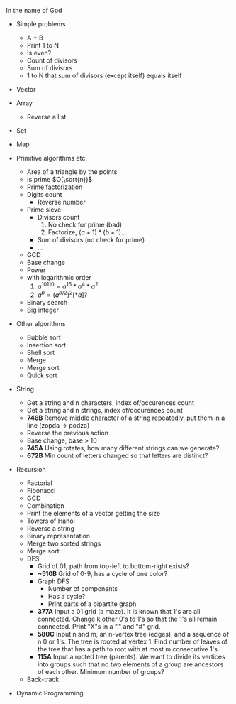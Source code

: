 In the name of God

- Simple problems
    - A + B
    - Print 1 to N
    - Is even?
    - Count of divisors
    - Sum of divisors
    - 1 to N that sum of divisors (except itself) equals itself
- Vector
- Array
    - Reverse a list


- Set
- Map


- Primitive algorithms etc.
    - Area of a triangle by the points
    - Is prime $O(\sqrt{n})$
    - Prime factorization
    - Digits count
        - Reverse number
    - Prime sieve
        - Divisors count
           1. No check for prime (bad)
           2. Factorize, $(a + 1) * (b + 1) ...$
        - Sum of divisors (no check for prime)
        - ...
    - GCD
    - Base change
    - Power 
    - with logarithmic order
        1. $a^{10110} = a^{16} * a^4 * a^2$
        2. $a^b = (a^{b/2})^2 [*a]?$
    - Binary search
    - Big integer


- Other algorithms
    - Bubble sort
    - Insertion sort
    - Shell sort
    - Merge
    - Merge sort
    - Quick sort


- String
    - Get a string and n characters, index of/occurences count
    - Get a string and n strings, index of/occurences count
    - **746B** Remove middle character of a string repeatedly, put them in a line (zopda -> podza)
    - Reverse the previous action
    - Base change, base > 10
    - **745A** Using rotates, how many different strings can we generate?
    - **672B** Min count of letters changed so that letters are distinct?


- Recursion
    - Factorial
    - Fibonacci
    - GCD
    - Combination
    - Print the elements of a vector getting the size
    - Towers of Hanoi
    - Reverse a string
    - Binary representation
    - Merge two sorted strings
    - Merge sort
    - DFS
        - Grid of 01, path from top-left to bottom-right exists?
        - **~510B** Grid of 0-9, has a cycle of one color?
        - Graph DFS
          - Number of components
          - Has a cycle?
          - Print parts of a bipartite graph
        - **377A** Input a 01 grid (a maze). It is known that 1's are all connected. Change k other 0's to 1's so that the 1's all remain connected. Print "X"s in a "." and "#" grid.
        - **580C** Input n and m, an n-vertex tree (edges), and a sequence of n 0 or 1's. The tree is rooted at vertex 1. Find number of leaves of the tree that has a path to root with at most m consecutive 1's.
        - **115A** Input a rooted tree (parents). We want to divide its vertices into groups such that no two elements of a group are ancestors of each other. Minimum number of groups?
    - Back-track


- Dynamic Programming
